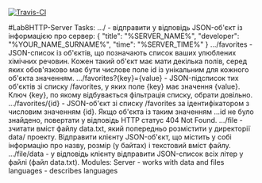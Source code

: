 [![Travis-CI][travis-badge]][travis-builds]

[travis-badge]: https://travis-ci.org/KvitkaOlexandr/Lab8HTTPServer.svg?branch=master
[travis-builds]: https://travis-ci.org/KvitkaOlexandr/Lab8HTTPServer/builds
#Lab8HTTP-Server
Tasks:
.../ - відправити у відповідь JSON-об'єкт із інформацією про сервер:
{
"title": "%SERVER_NAME%",
"developer": "%YOUR_NAME_SURNAME%",
"time": "%SERVER_TIME%"
}
.../favorites - JSON-список із об'єктів, що позначають список ваших улюблених хімічних речовин. Кожен такий об'єкт має мати декілька полів, серед яких обов'язково має бути числове поле id із унікальним для кожного об'єкта значенням.
.../favorites?{key}={value} - JSON-підсписок тих об'єктів зі списку /favorites, у яких поле {key} має значення {value}. Ключ {key}, по якому відбувається фільтрація списку, обрати довільно.
.../favorites/{id} - JSON-об'єкт зі списку /favorites за ідентифікатором з числовим значенням {id}. Якщо об'єкта із таким значенням ...id не було знайдено, повертати у відповідь HTTP статус 404 Not Found.
.../file - зчитати вміст файлу data.txt, який попередньо розмістити у директорії data/ проекту. Відправити клієнту JSON-об'єкт, що містить у собі інформацію про назву, розмір (у байтах) і текстовий вміст файлу.
.../file/data - у відповідь клієнту відправити JSON-список всіх літер у файлі (файл data.txt).
Modules:
Server - works with data and files
languages - describes languages

